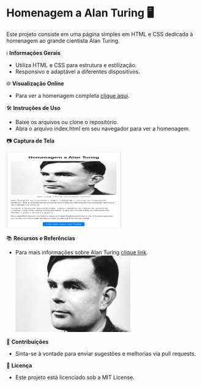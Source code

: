 # **Homenagem a Alan Turing** 🖥️

Este projeto consiste em uma página simples em HTML e CSS dedicada à homenagem ao grande cientista Alan Turing.

ℹ️ **Informações Gerais**

- Utiliza HTML e CSS para estrutura e estilização.
- Responsivo e adaptável a diferentes dispositivos.

🌐 **Visualização Online**

- Para ver a homenagem completa [clique aqui](https://weyllerluiz.github.io/pagina-tributo/).

🛠️ **Instruções de Uso**

- Baixe os arquivos ou clone o repositório.
- Abra o arquivo index.html em seu navegador para ver a homenagem.

📷 **Captura de Tela**

<img src="./images/alan-turing.png" alt="Alan Turing" width="300" height="200">

📚 **Recursos e Referências**

- Para mais informações sobre Alan Turing [clique link](https://pt.wikipedia.org/wiki/Alan_Turing).
  <img src="./images/alan-turing2.jpg" alt="Alan Turing" width="300" height="200">

🔧 **Contribuições**

- Sinta-se à vontade para enviar sugestões e melhorias via pull requests.

📜 **Licença**

- Este projeto está licenciado sob a MIT License.
